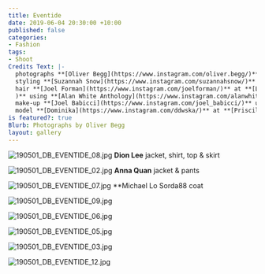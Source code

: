 ```yaml
---
title: Eventide
date: 2019-06-04 20:30:00 +10:00
published: false
categories:
- Fashion
tags:
- Shoot
Credits Text: |-
  photographs **[Oliver Begg](https://www.instagram.com/oliver.begg/)**
  styling **[Suzannah Snow](https://www.instagram.com/suzannahsnow/)**
  hair **[Joel Forman](https://www.instagram.com/joelforman/)** at **[Lion Artist Management](https://www.instagram.com/lionartistmanagement/
  )** using **[Alan White Anthology](https://www.instagram.com/alanwhiteanthology/)** and **[Davines Australia](https://www.instagram.com/davines_australia/)**
  make-up **[Joel Babicci](https://www.instagram.com/joel_babicci/)** using **[MAC Cosmetics](https://www.instagram.com/maccosmetics/)**
  model **[Dominika](https://www.instagram.com/ddwska/)** at **[Priscillas](https://www.instagram.com/priscillasmodels/)**
is featured?: true
Blurb: Photographs by Oliver Begg
layout: gallery
---
```


![190501_DB_EVENTIDE_08.jpg](/uploads/190501_DB_EVENTIDE_08.jpg)
**Dion Lee** jacket, shirt, top & skirt

![190501_DB_EVENTIDE_02.jpg](/uploads/190501_DB_EVENTIDE_02.jpg)
**Anna Quan** jacket & pants

![190501_DB_EVENTIDE_07.jpg](/uploads/190501_DB_EVENTIDE_07.jpg)
**Michael Lo Sorda88 coat

![190501_DB_EVENTIDE_09.jpg](/uploads/190501_DB_EVENTIDE_09.jpg)

![190501_DB_EVENTIDE_06.jpg](/uploads/190501_DB_EVENTIDE_06.jpg)

![190501_DB_EVENTIDE_05.jpg](/uploads/190501_DB_EVENTIDE_05.jpg)

![190501_DB_EVENTIDE_03.jpg](/uploads/190501_DB_EVENTIDE_03.jpg)

![190501_DB_EVENTIDE_12.jpg](/uploads/190501_DB_EVENTIDE_12.jpg)